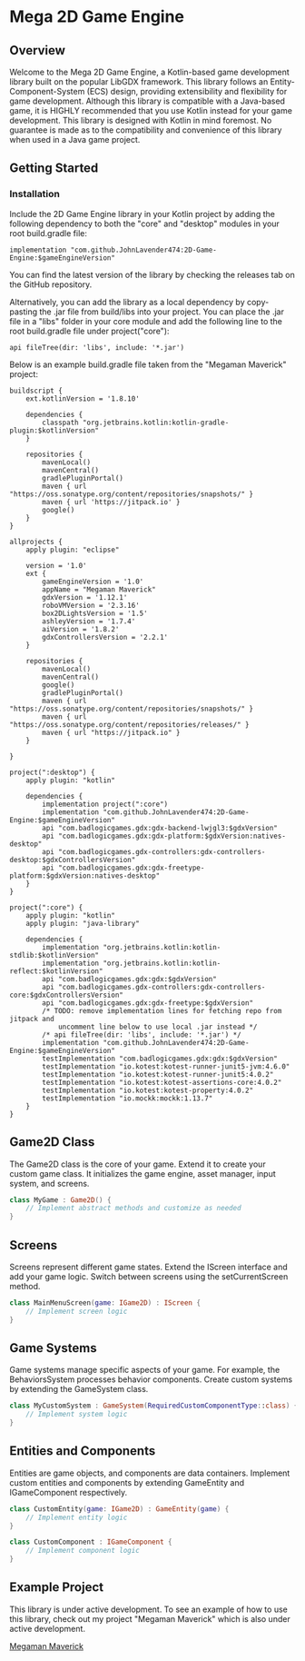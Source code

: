 # Mega 2D Game Engine

## Overview

Welcome to the Mega 2D Game Engine, a Kotlin-based game development library built on the popular LibGDX framework. This
library follows an Entity-Component-System (ECS) design, providing extensibility and flexibility for game development.
Although this library is compatible with a Java-based game, it is HIGHLY recommended that you use Kotlin instead for
your game development. This library is designed with Kotlin in mind foremost. No guarantee is made as to the compatibility
and convenience of this library when used in a Java game project.

## Getting Started

### Installation

Include the 2D Game Engine library in your Kotlin project by adding the following dependency to both the "core" and
"desktop" modules in your root build.gradle file:

```
implementation "com.github.JohnLavender474:2D-Game-Engine:$gameEngineVersion"
```

You can find the latest version of the library by checking the releases tab on the GitHub repository.

Alternatively, you can add the library as a local dependency by copy-pasting the .jar file from build/libs into your
project. You can place the .jar file in a "libs" folder in your core module and add the following line to the root 
build.gradle file under project("core"):

```
api fileTree(dir: 'libs', include: '*.jar')
```

Below is an example build.gradle file taken from the "Megaman Maverick" project:

```
buildscript {
    ext.kotlinVersion = '1.8.10'

    dependencies {
        classpath "org.jetbrains.kotlin:kotlin-gradle-plugin:$kotlinVersion"
    }

    repositories {
        mavenLocal()
        mavenCentral()
        gradlePluginPortal()
        maven { url "https://oss.sonatype.org/content/repositories/snapshots/" }
        maven { url 'https://jitpack.io' }
        google()
    }
}

allprojects {
    apply plugin: "eclipse"

    version = '1.0'
    ext {
        gameEngineVersion = '1.0'
        appName = "Megaman Maverick"
        gdxVersion = '1.12.1'
        roboVMVersion = '2.3.16'
        box2DLightsVersion = '1.5'
        ashleyVersion = '1.7.4'
        aiVersion = '1.8.2'
        gdxControllersVersion = '2.2.1'
    }

    repositories {
        mavenLocal()
        mavenCentral()
        google()
        gradlePluginPortal()
        maven { url "https://oss.sonatype.org/content/repositories/snapshots/" }
        maven { url "https://oss.sonatype.org/content/repositories/releases/" }
        maven { url "https://jitpack.io" }
    }

}

project(":desktop") {
    apply plugin: "kotlin"

    dependencies {
        implementation project(":core")
        implementation "com.github.JohnLavender474:2D-Game-Engine:$gameEngineVersion"
        api "com.badlogicgames.gdx:gdx-backend-lwjgl3:$gdxVersion"
        api "com.badlogicgames.gdx:gdx-platform:$gdxVersion:natives-desktop"
        api "com.badlogicgames.gdx-controllers:gdx-controllers-desktop:$gdxControllersVersion"
        api "com.badlogicgames.gdx:gdx-freetype-platform:$gdxVersion:natives-desktop"
    }
}

project(":core") {
    apply plugin: "kotlin"
    apply plugin: "java-library"

    dependencies {
        implementation "org.jetbrains.kotlin:kotlin-stdlib:$kotlinVersion"
        implementation "org.jetbrains.kotlin:kotlin-reflect:$kotlinVersion"
        api "com.badlogicgames.gdx:gdx:$gdxVersion"
        api "com.badlogicgames.gdx-controllers:gdx-controllers-core:$gdxControllersVersion"
        api "com.badlogicgames.gdx:gdx-freetype:$gdxVersion"
        /* TODO: remove implementation lines for fetching repo from jitpack and 
            uncomment line below to use local .jar instead */
        /* api fileTree(dir: 'libs', include: '*.jar') */
        implementation "com.github.JohnLavender474:2D-Game-Engine:$gameEngineVersion"
        testImplementation "com.badlogicgames.gdx:gdx:$gdxVersion"
        testImplementation "io.kotest:kotest-runner-junit5-jvm:4.6.0"
        testImplementation "io.kotest:kotest-runner-junit5:4.0.2"
        testImplementation "io.kotest:kotest-assertions-core:4.0.2"
        testImplementation "io.kotest:kotest-property:4.0.2"
        testImplementation "io.mockk:mockk:1.13.7"
    }
}
```

## Game2D Class

The Game2D class is the core of your game. Extend it to create your custom game class. It initializes the game engine,
asset manager, input system, and screens.

```kotlin
class MyGame : Game2D() {
    // Implement abstract methods and customize as needed
}
```

## Screens

Screens represent different game states. Extend the IScreen interface and add your game logic. Switch between screens
using the setCurrentScreen method.

```kotlin
class MainMenuScreen(game: IGame2D) : IScreen {
    // Implement screen logic
}
```

## Game Systems

Game systems manage specific aspects of your game. For example, the BehaviorsSystem processes behavior components.
Create custom systems by extending the GameSystem class.

```kotlin
class MyCustomSystem : GameSystem(RequiredCustomComponentType::class) {
    // Implement system logic
}
```

## Entities and Components

Entities are game objects, and components are data containers. Implement custom entities and components by extending
GameEntity and IGameComponent respectively.

```kotlin
class CustomEntity(game: IGame2D) : GameEntity(game) {
    // Implement entity logic
}

class CustomComponent : IGameComponent {
    // Implement component logic
}
```

## Example Project

This library is under active development. To see an example of how to use this library, check out my project
"Megaman Maverick" which is also under active development.

<a href="https://github.com/JohnLavender474/Megaman-Maverick">Megaman Maverick</a>
